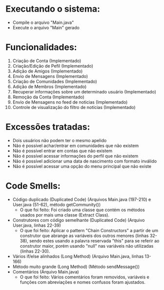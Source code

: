 # Executando o sistema:
- Compile o arquivo "Main.java"
- Execute o arquivo "Main" gerado

# Funcionalidades:

1) Criação de Conta (Implementado)
2) Criação/Edição de Pefil (Implementado)
3) Adição de Amigos (Implementado)
4) Envio de Mensagens (Implementado)
5) Criação de Comunidades (Implementado)
6) Adição de Membros (Implementado)
7) Recuperar informações sobre um determinado usuário (Implementado)
8) Remoção da Conta (Implementado)
9) Envio de Mensagens no feed de noticias (Implementado)
10) Controle de visualização do filtro de notícias (Implementado)

# Excessões tratadas:
- Dois usuários não podem ter o mesmo apelido
- Não é possível achar/entrar em comunidades que não existem
- Não é possível entrar em contas que não existem
- Não é possível acessar informações do perfil que não existem
- Não é possível adicionar uma data de nascimento com formato inválido
- Não é possível acessar uma opção do menu principal que não existe

# Code Smells:
- Código duplicado (Duplicated Code) (Arquivos Main.java (197-210) e User.java (51-62), método getCommunity())
  - O que foi feito: Foi criado uma classe que contém os métodos usados por mais uma classe (Extract Class).
- Construtores com código semelhante (Duplicated Code) (Arquivo User.java, linhas 22-39)
  - O que foi feito:
  Aplicar o pattern "Chain Constructors" a partir de um construtor que abrange as variáveis dos outros menores (linhas 32-38), sendo estes usando a  palavra reservada "this" para se referir ao construtor maior, porém usando "null" nas variáveis não utilizadas (linhas 22-30).
- Vários if/else alinhados (Long Method) (Arquivo Main.java, linhas 13-166)
- Método muito grande (Long Method) (Método sendMessage())
- Comentários (Arquivo Main.java)
  - O que foi feito: Vários comentários foram removidos, variáveis e funções com abreviações e nomes confusos foram ajustados.
